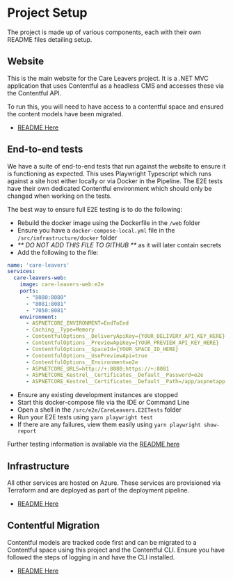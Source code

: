 # Project Setup

The project is made up of various components, each with their own README files detailing setup.

## Website

This is the main website for the Care Leavers project. It is a .NET MVC application that uses Contentful
as a headless CMS and accesses these via the Contentful API.

To run this, you will need to have access to a contentful space and ensured the content models have been migrated.

- [README Here](../../src/web/README.md)

## End-to-end tests

We have a suite of end-to-end tests that run against the website to ensure it is functioning as expected.
This uses Playwright Typescript which runs against a site host either locally or via Docker in the Pipeline. 
The E2E tests have their own dedicated Contentful environment which should only be changed when working on the tests.

The best way to ensure full E2E testing is to do the following:
- Rebuild the docker image using the Dockerfile in the `/web` folder
- Ensure you have a `docker-compose-local.yml` file in the `/src/infrastructure/docker` folder
- _** DO NOT ADD THIS FILE TO GITHUB **_ as it will later contain secrets
- Add the following to the file:
```yaml
name: 'care-leavers'
services:
  care-leavers-web:
    image: care-leavers-web:e2e
    ports:
      - "8080:8080"
      - "8081:8081"
      - "7050:8081"
    environment:
      - ASPNETCORE_ENVIRONMENT=EndToEnd
      - Caching__Type=Memory
      - ContentfulOptions__DeliveryApiKey={YOUR_DELIVERY_API_KEY_HERE}
      - ContentfulOptions__PreviewApiKey={YOUR_PREVIEW_API_KEY_HERE}
      - ContentfulOptions__SpaceId={YOUR_SPACE_ID_HERE}
      - ContentfulOptions__UsePreviewApi=true
      - ContentfulOptions__Environment=e2e
      - ASPNETCORE_URLS=http://+:8080;https://+:8081
      - ASPNETCORE_Kestrel__Certificates__Default__Password=e2e
      - ASPNETCORE_Kestrel__Certificates__Default__Path=/app/aspnetapp.pfx
```
- Ensure any existing development instances are stopped
- Start this docker-compose file via the IDE or Command Line
- Open a shell in the `/src/e2e/CareLeavers.E2ETests` folder
- Run your E2E tests using `yarn playwright test`
- If there are any failures, view them easily using `yarn playwright show-report`


Further testing information is available via the [README here](../../src/e2e/CareLeavers.E2ETests/README.md)

## Infrastructure

All other services are hosted on Azure. These services are provisioned via Terraform and are deployed as part of the deployment
pipeline. 

- [README Here](../../src/infrastructure/terraform/README.md)

## Contentful Migration

Contentful models are tracked code first and can be migrated to a Contentful space using this project and the Contentful CLI.
Ensure you have followed the steps of logging in and have the CLI installed.

- [README Here](../../src/contentful/CareLeavers.ContentfulMigration/README.md)